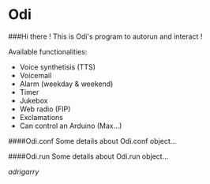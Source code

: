 # Odi

###Hi there !
This is Odi's program to autorun and interact !

Available functionalities:

* Voice synthetisis (TTS)
* Voicemail
* Alarm (weekday & weekend)
* Timer
* Jukebox
* Web radio (FIP)
* Exclamations
* Can control an Arduino (Max...)

####Odi.conf
Some details about Odi.conf object...

####Odi.run
Some details about Odi.run object...

_adrigarry_
